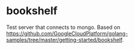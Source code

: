 # bookshelf

Test server that connects to mongo. Based on https://github.com/GoogleCloudPlatform/golang-samples/tree/master/getting-started/bookshelf.
